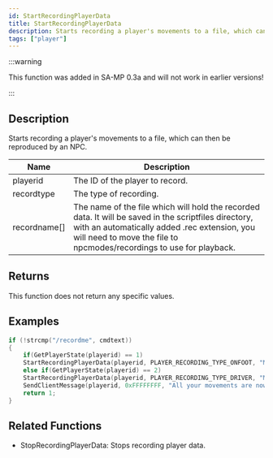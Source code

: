 ```yaml
---
id: StartRecordingPlayerData
title: StartRecordingPlayerData
description: Starts recording a player's movements to a file, which can then be reproduced by an NPC.
tags: ["player"]
---
```


<TagLinks />

:::warning

This function was added in SA-MP 0.3a and will not work in earlier versions!

:::

## Description

Starts recording a player's movements to a file, which can then be reproduced by an NPC.

| Name         | Description                                                                                                                                                                                                                   |
| ------------ | ----------------------------------------------------------------------------------------------------------------------------------------------------------------------------------------------------------------------------- |
| playerid     | The ID of the player to record.                                                                                                                                                                                               |
| recordtype   | The type of recording.                                                                                                                                                                                                        |
| recordname[] | The name of the file which will hold the recorded data. It will be saved in the scriptfiles directory, with an automatically added .rec extension, you will need to move the file to npcmodes/recordings to use for playback. |

## Returns

This function does not return any specific values.

## Examples

```c
if (!strcmp("/recordme", cmdtext))
{
    if(GetPlayerState(playerid) == 1)
    StartRecordingPlayerData(playerid, PLAYER_RECORDING_TYPE_ONFOOT, "MyFile");
    else if(GetPlayerState(playerid) == 2)
    StartRecordingPlayerData(playerid, PLAYER_RECORDING_TYPE_DRIVER, "MyFile");
    SendClientMessage(playerid, 0xFFFFFFFF, "All your movements are now being recorded!");
    return 1;
}
```

## Related Functions

- StopRecordingPlayerData: Stops recording player data.
